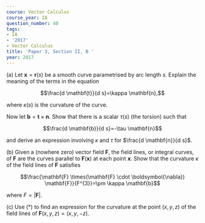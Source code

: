 ```yaml
---
course: Vector Calculus
course_year: IA
question_number: 40
tags:
- IA
- '2017'
- Vector Calculus
title: 'Paper 3, Section II, B '
year: 2017
---
```




(a) Let $\mathbf{x}=\mathbf{r}(s)$ be a smooth curve parametrised by arc length $s$. Explain the meaning of the terms in the equation

$$\frac{d \mathbf{t}}{d s}=\kappa \mathbf{n},$$

where $\kappa(s)$ is the curvature of the curve.

Now let $\mathbf{b}=\mathbf{t} \times \mathbf{n}$. Show that there is a scalar $\tau(s)$ (the torsion) such that

$$\frac{d \mathbf{b}}{d s}=-\tau \mathbf{n}$$

and derive an expression involving $\kappa$ and $\tau$ for $\frac{d \mathbf{n}}{d s}$.

(b) Given a (nowhere zero) vector field $\mathbf{F}$, the field lines, or integral curves, of $\mathbf{F}$ are the curves parallel to $\mathbf{F}(\mathbf{x})$ at each point $\mathbf{x}$. Show that the curvature $\kappa$ of the field lines of $\mathbf{F}$ satisfies

$$\frac{\mathbf{F} \times(\mathbf{F} \cdot \boldsymbol{\nabla}) \mathbf{F}}{F^{3}}=\pm \kappa \mathbf{b}$$

where $F=|\mathbf{F}|$.

(c) Use $(*)$ to find an expression for the curvature at the point $(x, y, z)$ of the field lines of $\mathbf{F}(x, y, z)=(x, y,-z)$.